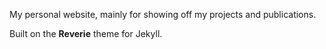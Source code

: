 My personal website, mainly for showing off my projects and publications.

Built on the **Reverie** theme for Jekyll.
